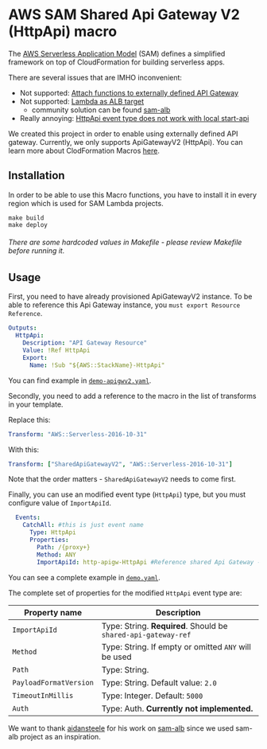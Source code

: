 # AWS SAM Shared Api Gateway V2 (HttpApi) macro

The [AWS Serverless Application Model][sam] (SAM) defines a simplified framework
on top of CloudFormation for building serverless apps.
 
There are several issues that are IMHO inconvenient:
* Not supported: [Attach functions to externally defined API Gateway][gh-issue-apgw]
* Not supported: [Lambda as ALB target][gh-issue-alb] 
    * community solution can be found [sam-alb][sam-alb]
* Really annoying: [HttpApi event type does not work with local start-api][gh-issue-start-local]

We created this project in order to enable using externally defined API gateway.
Currently, we only supports ApiGatewayV2 (HttpApi). 
You can learn more about ClodFormation Macros [here][macro].
  
## Installation
In order to be able to use this Macro functions, you have to install it in every region which is used for SAM Lambda
projects.
```shell script
make build
make deploy
```
###### There are some hardcoded values in Makefile - please review Makefile before running it.


## Usage
First, you need to have already provisioned ApiGatewayV2 instance.
To be able to reference this Api Gateway instance, you `must export Resource Reference`.
 
```yaml
Outputs:
  HttpApi:
    Description: "API Gateway Resource"
    Value: !Ref HttpApi
    Export:
      Name: !Sub "${AWS::StackName}-HttpApi"
```
You can find example in [`demo-apigwv2.yaml`](/demo-apigwv2.yaml). 

Secondly, you need to add a reference to the macro in the list of transforms in your template. 

Replace this:
```yaml
Transform: "AWS::Serverless-2016-10-31"
```

With this:
```yaml
Transform: ["SharedApiGatewayV2", "AWS::Serverless-2016-10-31"]
```

Note that the order matters - `SharedApiGatewayV2` needs to come first. 

Finally, you can use an modified event type (`HttpApi`) type, but you must configure value of `ImportApiId`. 

```yaml
  Events:
    CatchAll: #this is just event name
      Type: HttpApi
      Properties:
        Path: /{proxy+}
        Method: ANY
        ImportApiId: http-apigw-HttpApi #Reference shared Api Gateway - exact exported value from parent stack
```

You can see a complete example in [`demo.yaml`](/demo.yaml).

The complete set of properties for the modified `HttpApi` event type are:

| Property name             | Description                                                                   |
| ------------------------- | ----------------------------------------------------------------------------- |
| `ImportApiId`             | Type: String. **Required**. Should be `shared-api-gateway-ref`                |
| `Method`                  | Type: String. If empty or omitted `ANY` will be used                          |
| `Path`                    | Type: String.                                                                 |
| `PayloadFormatVersion`    | Type: String. Default value: `2.0`                                            |
| `TimeoutInMillis`         | Type: Integer. Default: `5000`                                                |
| `Auth` | Type: Auth. **Currently not implemented.**                                                       |

[sam]: https://github.com/awslabs/serverless-application-model
[gh-issue-alb]: https://github.com/awslabs/serverless-application-model/issues/721
[gh-issue-apgw]: https://github.com/awslabs/serverless-application-model/issues/149
[gh-issue-start-local]: https://github.com/awslabs/aws-sam-cli/issues/1641
[sam-alb]: https://github.com/glassechidna/sam-alb
[macro]: https://docs.aws.amazon.com/AWSCloudFormation/latest/UserGuide/template-macros.html

We want to thank [aidansteele](https://github.com/aidansteele) for his work on [sam-alb](https://github.com/glassechidna/sam-alb)
since we used sam-alb project as an inspiration.
 